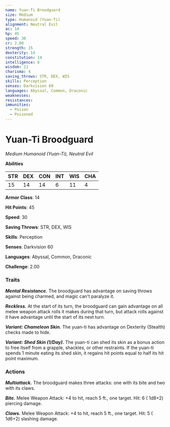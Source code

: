 ```yaml
---
name: Yuan-Ti Broodguard
size: Medium
type: Humanoid (Yuan-Ti)
alignment: Neutral Evil
ac: 14
hp: 45
speed: 30
cr: 2.00
strength: 15
dexterity: 14
constitution: 14
intelligence: 6
wisdom: 11
charisma: 4
saving_throws: STR, DEX, WIS
skills: Perception
senses: Darkvision 60
languages: Abyssal, Common, Draconic
weaknesses:
resistances:
immunities:
  - Poison
  - Poisoned
---
```


# Yuan-Ti Broodguard

*Medium Humanoid (Yuan-Ti), Neutral Evil*

**Abilities**

| STR | DEX | CON | INT | WIS | CHA |
| --- | --- | --- | --- | --- | --- |
| 15 | 14 | 14 | 6 | 11 | 4 |

**Armor Class**: 14

**Hit Points**: 45

**Speed**: 30

**Saving Throws**: STR, DEX, WIS

**Skills**: Perception

**Senses**: Darkvision 60

**Languages**: Abyssal, Common, Draconic

**Challenge**: 2.00


### Traits
***Mental Resistance.*** The broodguard has advantage on saving throws against being charmed, and magic can't paralyze it.

***Reckless.*** At the start of its turn, the broodguard can gain advantage on all melee weapon attack rolls it makes during that turn, but attack rolls against it have advantage until the start of its next turn.

***Variant: Chameleon Skin.*** The yuan-ti has advantage on Dexterity (Stealth) checks made to hide.

***Variant: Shed Skin (1/Day).*** The yuan-ti can shed its skin as a bonus action to free itself from a grapple, shackles, or other restraints. If the yuan-ti spends 1 minute eating its shed skin, it regains hit points equal to half its hit point maximum.


### Actions
***Multiattack.*** The broodguard makes three attacks: one with its bite and two with its claws.

***Bite.*** Melee Weapon Attack:  +4 to hit, reach 5 ft., one target. Hit: 6 ( 1d8+2) piercing damage.

***Claws.*** Melee Weapon Attack:  +4 to hit, reach 5 ft., one target. Hit: 5 ( 1d6+2) slashing damage.

